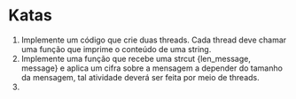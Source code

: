 # Katas



1. Implemente um código que crie duas threads. Cada thread deve chamar uma função que imprime o conteúdo de uma string. 
2. Implemente uma função que recebe uma strcut {len_message, message} e aplica um cifra sobre a mensagem a depender do tamanho da mensagem, tal atividade deverá ser feita por meio de threads. 
3. 


